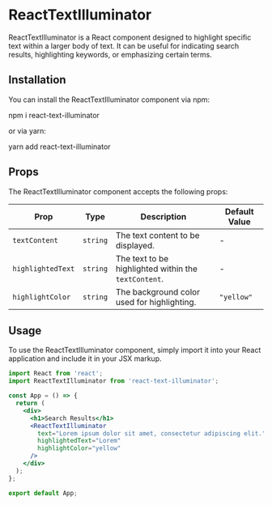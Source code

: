 # ReactTextIlluminator

ReactTextIlluminator is a React component designed to highlight specific text within a larger body of text. It can be useful for indicating search results, highlighting keywords, or emphasizing certain terms.

## Installation

You can install the ReactTextIlluminator component via npm:

npm i react-text-illuminator

or via yarn:

yarn add react-text-illuminator

## Props

The ReactTextIlluminator component accepts the following props:

| Prop              | Type     | Description                                          | Default Value |
| ----------------- | -------- | ---------------------------------------------------- | ------------- |
| `textContent`     | `string` | The text content to be displayed.                    | -             |
| `highlightedText` | `string` | The text to be highlighted within the `textContent`. | -             |
| `highlightColor`  | `string` | The background color used for highlighting.          | `"yellow"`    |

## Usage

To use the ReactTextIlluminator component, simply import it into your React application and include it in your JSX markup.

```jsx
import React from 'react';
import ReactTextIlluminator from 'react-text-illuminator';

const App = () => {
  return (
    <div>
      <h1>Search Results</h1>
      <ReactTextIlluminator
        text="Lorem ipsum dolor sit amet, consectetur adipiscing elit."
        highlightedText="Lorem"
        highlightColor="yellow"
      />
    </div>
  );
};

export default App;
```
